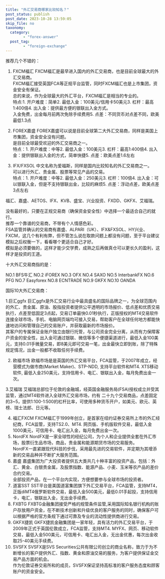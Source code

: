 ```yaml
---
title: "外汇交易商哪家比较知名？"
post_status: publish
post_date: 2023-10-28 13:59:05
skip_file: no
taxonomy:
  category:
        - "forex-answer"
  post_tag:
        - "foreign-exchange"
---
```


推荐几个不错的：

1. FXCM福汇 FXCM福汇是最早进入国内的外汇交易商，也是目前全球最大的外汇交易商。  
    FXCM福汇接受英国FCA等正规平台监管，同时FXCM福汇也是上市集团，资金安全有保证。  
    总的来说，作为全球最大的外汇平台，FXCM福汇是相当的专业的。  
    特点:1. 开户难度：简单2. 最低入金：100美元/信用卡50美元3. 杠杆：最高1:400倍4. 出入金：提供最方便的银联出入金方式。  
    入金免费，出金每月前两次免除手续费用5. 点差：不同货币对点差不同，欧美最低1.3点
    
2. FOREX嘉盛 FOREX嘉盛可以说是目前全球第二大外汇交易商，同样是美国上市集团，资金安全没有问题。  
    是目前全球最受欢迎的外汇交易商之一。  
    特点：1. 开户难度：中等2. 最低入金：100美元3. 杠杆：最高1:400倍4. 出入金：提供银联出入金的方式，简单快捷5. 点差：欧美点差1.6左右
    
3. IFX/FXSOL 中文名称为爱福斯，同样是国内比较知名的外汇交易商之一。  
    可以进行外汇、贵金属、股票等常见产品的交易。  
    特点：1. 开户难度：中等2. 最低入金：250美元3. 杠杆：100倍4. 出入金：可以银联入金，但是不支持银联出金，比较的麻烦5. 点差：浮动点差，欧美点差3点左右
    

福汇、嘉盛、AETOS、IFX、KVB、盛宝、兴业投资、FXDD、GKFX、艾福瑞。

没有最好的，只要在正规交易商（确保资金安全性）中选择一个最适合自己的就行。  
推荐一个靠谱的交易商，不带有个人情感色彩。  
FSA监管并确认的交易商有嘉盛、ALPARI（UK）、IFX&FXSOL、HY兴业、FXCM，这几个有利有弊，但不管怎么说在取款问题上都没有问题，至于平台建议模拟之后权衡一下，看看哪个更适合自己才好。  
模拟是必须要做的，这样才能少交学费，成熟之后再做真仓可以更长久的盈利，这样才是投资的王道。

十大外汇交易商指的是：

NO.1 BFS牛汇 NO.2 iFOREX NO.3 OFX NO.4 SAXO NO.5 InterbankFX NO.6 PFG NO.7 Easyforex NO.8 ECNTRADE NO.9 GKFX NO.10 OANDA

国际10大外汇交易商：

1.巨汇ggfx 巨汇ggfx是外汇交易行业中最具盛名的国际品牌之一，为全球范围内的外汇、贵金属、原油、股指投资者提供公平透明的市场报价、低点差和优质交易执行，点差至低固定3点起，交易订单最快0.01秒执行，正版授权的MT4交易软件连接全球市场，手机、电脑网页端均可接入交易，帮助客户在全球任何地方都能快速地访问和管理自己的交易账户，并获取最新的市场报价。  
其客户的专属保证金账户独立由银行托管，与公司资金完全分离，从而有力保障客户资金的安全性，出入金可通过银联、微信等多个便捷渠道进行，最低入金100美元，支持0.01手微量交易，即8美元即可交易一笔，出金最快立即到账，除了特殊规定情况，出金一般都不收取任何手续费。

2. 欧福市场 欧福市场是是英国的外汇交易平台，FCA监管，于2007年成立，经营模式为做市商(Market Maker)、STP-NDD, 支持平台软件和MT4. XTS移动软件, 最低入金250美元，支持信用卡、电汇、银联出入金，每月免费出金一次。

3.艾福瑞 艾福瑞总部位于伦敦的金融城，经英国金融服务局(FSA)授权成立并受其监管，通过MT4软件进入全球外汇交易市场，约有 二十九个交易商品，点差固定的3~5，提供1:100-1:500的杠杆比率，可使用多种货币开户，如美元、欧元、英榜、瑞士法郎、日元等。

4. 福汇FXCM FXCM福汇于1999年创立，是首家在纽约证券交易所上市的外汇经纪商，FCA监管，支持TS2.0、MT4. 网页版、手机版软件交易，最低入金1000美元，可信用卡、电汇出入金，每月免费出金一次。
5. NordFX NordFX是一家全球性的经纪公司，为个人和企业提供全套在外汇市场，股票衍生品市场，商品，贵金属和能源期货市场的交易服务。  
    NordFX一直紧跟现代科技的步伐，采用最先进的交易软件，并定期为其增添新的交易品种并不断扩大服务范围。
6. 嘉盛 嘉盛集团为广大投资者提供五大类共几十种丰富的投资产品，包括：外汇、黄金、白银贵金属，及股票指数、能源产品、小麦、玉米等农产品的差价合约交易。  
    全部投资产品，在一个平台内实现，方便想要参与全球市场的投资者。
7. 道富SST SST平台是美国道富集团旗下外汇交易平台，FCA监管，支持MT4，正版diMT4俄罗斯软件交易，最低入金500美元，最低0.01手起投，支持信用卡，电汇，银联出入金，无出金手续费。
8. FXBTG FXBTG金融集团接受严格的规管条件监管,采用国际知名银行机构的账户存放用户资金，在不断技术创新和升级优良的客户服务的同时，确保客户可以根据严格的官方条规下通过可靠及专业的流动性提供商进行交易。
9. GKFX捷凯 GKFX捷凯金融集团是一家年轻，具有活力的外汇交易平台，于2009年正式于英国伦敦成立，FCA监管，支持MT4. MYFX、网页、移动软件交易，最低入金500美元，可信用卡、电汇出入金，无出金优惠，每次出金收取25-40美元手续费。
10. SVSFX SVSFX是SVS Securities公共有限公司创立的商业名称，致力于为不断增长的客户提供外汇、指数、黄金和原油交易的服务，为客户提供保证金交易产品方面的机会。  
    作为伦敦证券交易所和的成员，SVSFX保证坚持高标准的客户服务态度和顾客账户的资金安全。
